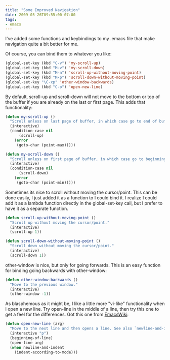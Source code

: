 ```yaml
---
title: "Some Improved Navigation"
date: 2009-05-26T09:55:00-07:00
tags:
- emacs
---
```

I've added some functions and keybindings to my .emacs file that make navigation quite a bit better for me.
<!--more-->
 Of course, you can bind them to whatever you like:

```cl
(global-set-key (kbd "C-v") 'my-scroll-up)
(global-set-key (kbd "M-v") 'my-scroll-down)
(global-set-key (kbd "M-n") 'scroll-up-without-moving-point)
(global-set-key (kbd "M-p") 'scroll-down-without-moving-point)
(global-set-key "\C-xp" 'other-window-backwards)
(global-set-key (kbd "C-o") 'open-new-line)
```

By default, scroll-up and scroll-down will not move to the bottom or top of the buffer if you are already on the last or first page. This adds that functionality:

```cl
(defun my-scroll-up ()
  "Scroll unless on last page of buffer, in which case go to end of buffer."
  (interactive)
  (condition-case nil
      (scroll-up)
    (error
     (goto-char (point-max)))))

(defun my-scroll-down ()
  "Scroll unless on first page of buffer, in which case go to beginning of buffer."
  (interactive)
  (condition-case nil
      (scroll-down)
    (error
     (goto-char (point-min)))))
```

Sometimes its nice to scroll without moving the cursor/point. This can be done easily, I just added it as a function to I could bind it. I realize I could add it as a lambda function directly in the global-set-key call, but I prefer to have it as a separate function.

```cl
(defun scroll-up-without-moving-point ()
  "Scroll up without moving the cursor/point."
  (interactive)
  (scroll-up 1))

(defun scroll-down-without-moving-point ()
  "Scroll down without moving the cursor/point."
  (interactive)
  (scroll-down 1))
```

other-window is nice, but only for going forwards. This is an easy function for binding going backwards with other-window:

```cl
(defun other-window-backwards ()
  "Move to the previous window."
  (interactive)
  (other-window -1))
```

As blasphemous as it might be, I like a little more "vi-like" functionality when I open a new line. Try open-line in the middle of a line, then try this one to get a feel for the differences. Got this one from [EmacsWiki](http://www.emacswiki.org/emacs/OpenNextLine):

```cl
(defun open-new-line (arg)
  "Move to the next line and then opens a line. See also `newline-and-indent'."
  (interactive "p")
  (beginning-of-line)
  (open-line arg)
  (when newline-and-indent
    (indent-according-to-mode)))
```
